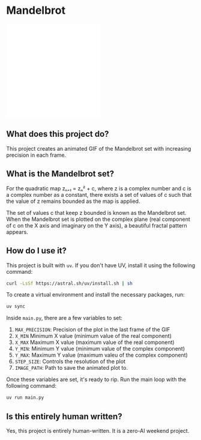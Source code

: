 # Mandelbrot

<img src="assets/plot.gif" width="250"/>

## What does this project do?

This project creates an animated GIF of the Mandelbrot set with increasing precision in each frame.

## What is the Mandelbrot set?

For the quadratic map zₙ₊₁ = zₙ² + c, where z is a complex number and c is a complex number as a constant, there exists a set of values of c such that the value of z remains bounded as the map is applied.

The set of values c that keep z bounded is known as the Mandelbrot set. When the Mandelbrot set is plotted on the complex plane (real component of c on the X axis and imaginary on the Y axis), a beautiful fractal pattern appears.

## How do I use it?

This project is built with `uv`. If you don't have UV, install it using the following command:

```zsh
curl -LsSf https://astral.sh/uv/install.sh | sh
```

To create a virtual environment and install the necessary packages, run:

```zsh
uv sync
```

Inside `main.py`, there are a few variables to set:

1. `MAX_PRECISION`: Precision of the plot in the last frame of the GIF
2. `X_MIN` Minimum X value (minimum value of the real component)
3. `X_MAX` Maximum X value (maximum value of the real component)
4. `Y_MIN`: Minimum Y value (minimum value of the complex component)
5. `Y_MAX`: Maximum Y value (maximum valeu of the complex component)
6. `STEP_SIZE`: Controls the resolution of the plot
7. `IMAGE_PATH`: Path to save the animated plot to.

Once these variables are set, it's ready to rip. Run the main loop with the following command:

```zsh
uv run main.py
```

## Is this entirely human written?

Yes, this project is entirely human-written. It is a zero-AI weekend project.